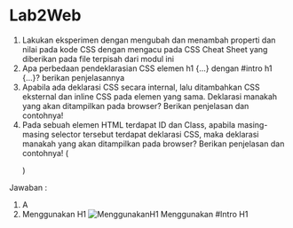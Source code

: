 # Lab2Web
1. Lakukan eksperimen dengan mengubah dan menambah properti dan nilai pada kode CSS dengan mengacu pada CSS Cheat Sheet yang diberikan pada file terpisah dari modul ini
2. Apa perbedaan pendeklarasian CSS elemen h1 {...} dengan #intro h1 {...}? berikan penjelasannya
3. Apabila ada deklarasi CSS secara internal, lalu ditambahkan CSS eksternal dan inline CSS pada elemen yang sama. Deklarasi manakah yang akan ditampilkan pada browser? Berikan penjelasan dan contohnya!
4. Pada sebuah elemen HTML terdapat ID dan Class, apabila masing-masing selector tersebut terdapat deklarasi CSS, maka deklarasi manakah yang akan ditampilkan pada browser? Berikan penjelasan dan contohnya! ( <p id="paragraf-1" class="text-paragraf"> )

Jawaban :


1. A
2. Menggunakan H1
![MenggunakanH1](https://user-images.githubusercontent.com/63729431/113561714-3e6ea500-962f-11eb-97d4-a26e74cd0a1c.png)
   Menggunakan #Intro H1
 


